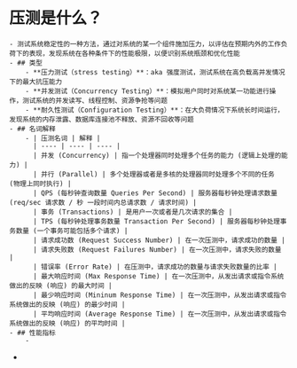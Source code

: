 # 压测是什么？
	- 测试系统稳定性的一种方法，通过对系统的某一个组件施加压力，以评估在预期内外的工作负荷下的表现，发现系统在各种条件下的性能极限，以便识别系统瓶颈和优化性能
	- ## 类型
		- **压力测试（stress testing）**：aka 强度测试，测试系统在高负载高并发情况下的最大抗压能力
		- **并发测试（Concurrency Testing）**：模拟用户同时对系统某一功能进行操作，测试系统的并发读写、线程控制、资源争抢等问题
		- **耐久性测试（Configuration Testing）**：在大负荷情况下系统长时间运行，发现系统的内存泄露、数据库连接池不释放、资源不回收等问题
	- ## 名词解释
		- | 压测名词 | 解释 |
		  | ---- | ---- | ---- |
		  | 并发 (Concurrency) | 指一个处理器同时处理多个任务的能力 (逻辑上处理的能力) |
		  | 并行 (Parallel) | 多个处理器或者是多核的处理器同时处理多个不同的任务 (物理上同时执行) |
		  | QPS (每秒钟查询数量 Queries Per Second) | 服务器每秒钟处理请求数量 (req/sec 请求数 / 秒 一段时间内总请求数 / 请求时间) |
		  | 事务 (Transactions) | 是用户一次或者是几次请求的集合 |
		  | TPS (每秒钟处理事务数量 Transaction Per Second) | 服务器每秒钟处理事务数量 (一个事务可能包括多个请求) |
		  | 请求成功数 (Request Success Number) | 在一次压测中，请求成功的数量 |
		  | 请求失败数 (Request Failures Number) | 在一次压测中，请求失败的数量 |
		  | 错误率 (Error Rate) | 在压测中，请求成功的数量与请求失败数量的比率 |
		  | 最大响应时间 (Max Response Time) | 在一次压测中，从发出请求或指令系统做出的反映 (响应) 的最大时间 |
		  | 最少响应时间 (Mininum Response Time) | 在一次压测中，从发出请求或指令系统做出的反映 (响应) 的最少时间 |
		  | 平均响应时间 (Average Response Time) | 在一次压测中，从发出请求或指令系统做出的反映 (响应) 的平均时间 |
	- ## 性能指标
		-
-